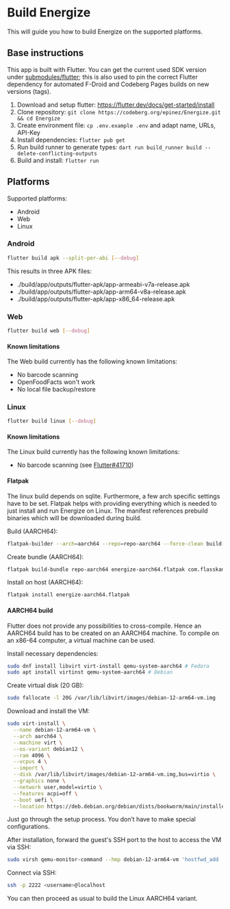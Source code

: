 # Build Energize

This will guide you how to build Energize on the supported platforms.

## Base instructions

This app is built with Flutter. You can get the current used SDK version under [submodules/flutter](submodules/flutter); this is also used to pin the correct Flutter dependency for automated F-Droid and Codeberg Pages builds on new versions (tags).

1. Download and setup flutter: https://flutter.dev/docs/get-started/install
2. Clone repository: `git clone https://codeberg.org/epinez/Energize.git && cd Energize`
3. Create environment file: `cp .env.example .env` and adapt name, URLs, API-Key
4. Install dependencies: `flutter pub get`
5. Run build runner to generate types: `dart run build_runner build --delete-conflicting-outputs`
6. Build and install: `flutter run`

## Platforms

Supported platforms:

- Android
- Web
- Linux

### Android

```bash
flutter build apk --split-per-abi [--debug]
```

This results in three APK files:

- ./build/app/outputs/flutter-apk/app-armeabi-v7a-release.apk
- ./build/app/outputs/flutter-apk/app-arm64-v8a-release.apk
- ./build/app/outputs/flutter-apk/app-x86_64-release.apk

### Web

```bash
flutter build web [--debug]
```

#### Known limitations

The Web build currently has the following known limitations:

- No barcode scanning
- OpenFoodFacts won't work
- No local file backup/restore

### Linux

```bash
flutter build linux [--debug]
```

#### Known limitations

The Linux build currently has the following known limitations:

- No barcode scanning (see [Flutter#41710](https://github.com/flutter/flutter/issues/41710))

#### Flatpak

The linux build depends on sqlite. Furthermore, a few arch specific settings have to be set. Flatpak helps with providing everything which is needed to just install and run Energize on Linux. The manifest references prebuild binaries which will be downloaded during build.

Build (AARCH64):

```bash
flatpak-builder --arch=aarch64 --repo=repo-aarch64 --force-clean build-aarch64 flatpak/com.flasskamp.Energize.json
```

Create bundle (AARCH64):

```bash
flatpak build-bundle repo-aarch64 energize-aarch64.flatpak com.flasskamp.Energize --arch=aarch64
```

Install on host (AARCH64):

```bash
flatpak install energize-aarch64.flatpak
```

#### AARCH64 build

Flutter does not provide any possibilities to cross-compile. Hence an AARCH64 build has to be created on an AARCH64 machine. To compile on an x86-64 computer, a virtual machine can be used.

Install necessary dependencies:

```bash
sudo dnf install libvirt virt-install qemu-system-aarch64 # Fedora
sudo apt install virtinst qemu-system-aarch64 # Debian
```

Create virtual disk (20 GB):

```bash
sudo fallocate -l 20G /var/lib/libvirt/images/debian-12-arm64-vm.img
```

Download and install the VM:

```bash
sudo virt-install \
  --name debian-12-arm64-vm \
  --arch aarch64 \
  --machine virt \
  --os-variant debian12 \
  --ram 4096 \
  --vcpus 4 \
  --import \
  --disk /var/lib/libvirt/images/debian-12-arm64-vm.img,bus=virtio \
  --graphics none \
  --network user,model=virtio \
  --features acpi=off \
  --boot uefi \
  --location https://deb.debian.org/debian/dists/bookworm/main/installer-arm64/
```

Just go through the setup process. You don’t have to make special configurations.

After installation, forward the guest's SSH port to the host to access the VM via SSH:

```bash
sudo virsh qemu-monitor-command --hmp debian-12-arm64-vm 'hostfwd_add ::2222-:22'
```

Connect via SSH:

```bash
ssh -p 2222 <username>@localhost
```

You can then proceed as usual to build the Linux AARCH64 variant.